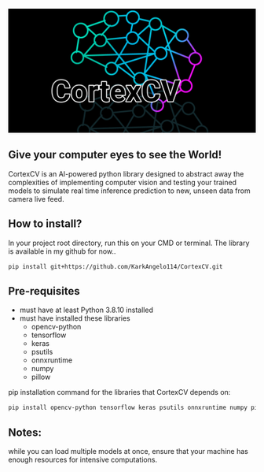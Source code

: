 ![Logo](LOGO/CortexCV.png "CortexCV")


## Give your computer eyes to see the World!

CortexCV is an AI-powered python library designed to abstract away the complexities of implementing computer vision and testing your trained models to simulate real time inference prediction to new, unseen data from camera live feed.

## How to install?

In your project root directory, run this on your CMD or terminal. The library is available in my github for now..

```bash
pip install git+https://github.com/KarkAngelo114/CortexCV.git
```

## Pre-requisites
- must have at least Python 3.8.10 installed
- must have installed these libraries
    - opencv-python
    - tensorflow
    - keras
    - psutils
    - onnxruntime
    - numpy
    - pillow

pip installation command for the libraries that CortexCV depends on:

```bash
pip install opencv-python tensorflow keras psutils onnxruntime numpy pillow
```

## Notes:
while you can load multiple models at once, ensure that your machine has enough resources for intensive computations. 
